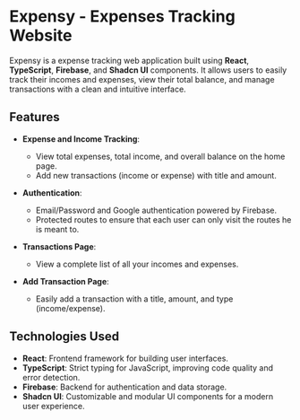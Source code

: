 # Expensy - Expenses Tracking Website

Expensy is a expense tracking web application built using **React**, **TypeScript**, **Firebase**, and **Shadcn UI** components. It allows users to easily track their incomes and expenses, view their total balance, and manage transactions with a clean and intuitive interface.

## Features

- **Expense and Income Tracking**:
  - View total expenses, total income, and overall balance on the home page.
  - Add new transactions (income or expense) with title and amount.
- **Authentication**:

  - Email/Password and Google authentication powered by Firebase.
  - Protected routes to ensure that each user can only visit the routes he is meant to.

- **Transactions Page**:

  - View a complete list of all your incomes and expenses.

- **Add Transaction Page**:
  - Easily add a transaction with a title, amount, and type (income/expense).

## Technologies Used

- **React**: Frontend framework for building user interfaces.
- **TypeScript**: Strict typing for JavaScript, improving code quality and error detection.
- **Firebase**: Backend for authentication and data storage.
- **Shadcn UI**: Customizable and modular UI components for a modern user experience.
